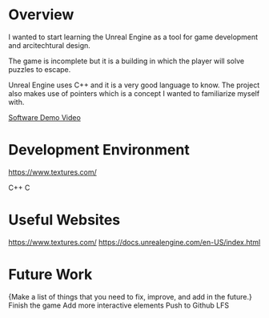 # Overview

I wanted to start learning the Unreal Engine as a tool for game development and arcitechtural design.

The game is incomplete but it is a building in which the player will solve puzzles to escape.

Unreal Engine uses C++ and it is a very good language to know. The project also makes use of pointers which is a concept I wanted to 
familiarize myself with.

[Software Demo Video](http://youtube.link.goes.here)

# Development Environment

https://www.textures.com/

C++
C

# Useful Websites

https://www.textures.com/
https://docs.unrealengine.com/en-US/index.html

# Future Work

{Make a list of things that you need to fix, improve, and add in the future.}
Finish the game
Add more interactive elements
Push to Github LFS

